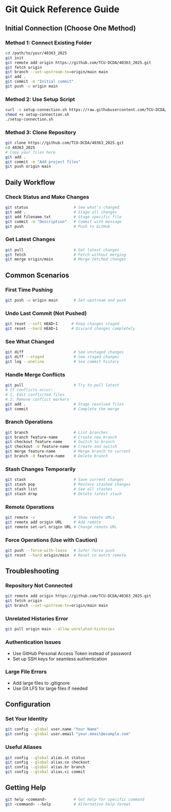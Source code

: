 # Git Quick Reference Guide

## Initial Connection (Choose One Method)

### Method 1: Connect Existing Folder
```bash
cd /path/to/your/40363_2025
git init
git remote add origin https://github.com/TCU-DCDA/40363_2025.git
git fetch origin
git branch --set-upstream-to=origin/main main
git add .
git commit -m "Initial commit"
git push -u origin main
```

### Method 2: Use Setup Script
```bash
curl -o setup-connection.sh https://raw.githubusercontent.com/TCU-DCDA/40363_2025/main/setup-connection.sh
chmod +x setup-connection.sh
./setup-connection.sh
```

### Method 3: Clone Repository
```bash
git clone https://github.com/TCU-DCDA/40363_2025.git
cd 40363_2025
# Copy your files here
git add .
git commit -m "Add project files"
git push origin main
```

## Daily Workflow

### Check Status and Make Changes
```bash
git status                    # See what's changed
git add .                     # Stage all changes
git add filename.txt          # Stage specific file
git commit -m "Description"   # Commit with message
git push                      # Push to GitHub
```

### Get Latest Changes
```bash
git pull                      # Get latest changes
git fetch                     # Fetch without merging
git merge origin/main         # Merge fetched changes
```

## Common Scenarios

### First Time Pushing
```bash
git push -u origin main       # Set upstream and push
```

### Undo Last Commit (Not Pushed)
```bash
git reset --soft HEAD~1      # Keep changes staged
git reset --hard HEAD~1      # Discard changes completely
```

### See What Changed
```bash
git diff                      # See unstaged changes
git diff --staged             # See staged changes
git log --oneline             # See commit history
```

### Handle Merge Conflicts
```bash
git pull                      # Try to pull latest
# If conflicts occur:
# 1. Edit conflicted files
# 2. Remove conflict markers
git add .                     # Stage resolved files
git commit                    # Complete the merge
```

### Branch Operations
```bash
git branch                    # List branches
git branch feature-name       # Create new branch
git checkout feature-name     # Switch to branch
git checkout -b feature-name  # Create and switch
git merge feature-name        # Merge branch to current
git branch -d feature-name    # Delete branch
```

### Stash Changes Temporarily
```bash
git stash                     # Save current changes
git stash pop                 # Restore stashed changes
git stash list                # See all stashes
git stash drop                # Delete latest stash
```

### Remote Operations
```bash
git remote -v                 # Show remote URLs
git remote add origin URL     # Add remote
git remote set-url origin URL # Change remote URL
```

### Force Operations (Use with Caution)
```bash
git push --force-with-lease   # Safer force push
git reset --hard origin/main  # Reset to match remote
```

## Troubleshooting

### Repository Not Connected
```bash
git remote add origin https://github.com/TCU-DCDA/40363_2025.git
git fetch origin
git branch --set-upstream-to=origin/main main
```

### Unrelated Histories Error
```bash
git pull origin main --allow-unrelated-histories
```

### Authentication Issues
- Use GitHub Personal Access Token instead of password
- Set up SSH keys for seamless authentication

### Large File Errors
- Add large files to .gitignore
- Use Git LFS for large files if needed

## Configuration

### Set Your Identity
```bash
git config --global user.name "Your Name"
git config --global user.email "your.email@example.com"
```

### Useful Aliases
```bash
git config --global alias.st status
git config --global alias.co checkout
git config --global alias.br branch
git config --global alias.ci commit
```

## Getting Help
```bash
git help <command>            # Get help for specific command
git <command> --help          # Alternative help format
```